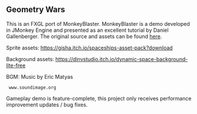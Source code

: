 ## Geometry Wars
This is an FXGL port of MonkeyBlaster.
MonkeyBlaster is a demo developed in JMonkey Engine and presented as an excellent tutorial by Daniel Gallenberger.
The original source and assets can be found
<a href="http://gamedevelopment.tutsplus.com/tutorials/make-a-neon-vector-shooter-in-jmonkeyengine-the-basics--gamedev-11616">here</a>.

Sprite assets: https://gisha.itch.io/spaceships-asset-pack?download

Background assets: https://dinvstudio.itch.io/dynamic-space-background-lite-free

BGM: Music by Eric Matyas
     
     www.soundimage.org

Gameplay demo is feature-complete, this project only receives performance improvement updates / bug fixes.